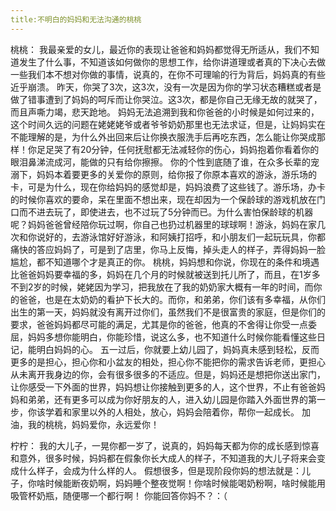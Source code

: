 ```yaml
---
title:不明白的妈妈和无法沟通的桃桃
---
```

桃桃：
我最亲爱的女儿，最近你的表现让爸爸和妈妈都觉得无所适从，我们不知道发生了什么事，不知道该如何做你的思想工作，给你讲道理或者真的下决心去做一些我们本不想对你做的事情，说真的，在你不可理喻的行为背后，妈妈真的有些近乎崩溃。
昨天，你哭了3次，这3次，没有一次是因为你的学习状态糟糕或者是做了错事遭到了妈妈的呵斥而让你哭泣。这3次，都是你自己无缘无故的就哭了，而且声嘶力竭，悲天跄地。
妈妈无法追溯到我和你爸爸的小时候是如何过来的，这个时间久远的问题在姥姥姥爷或者爷爷奶奶那里也无法求证，但是，让妈妈实在不能理解的是，为什么外出回来后让你换衣服洗手后再吃东西，怎么能让你哭成那样！你足足哭了有20分钟，任何抚慰都无法减轻你的伤心，妈妈抱着你看着你的眼泪鼻涕流成河，能做的只有给你擦擦。
你的个性到底随了谁，在众多长辈的宠溺下，妈妈本着要更多的关爱你的原则，给你报了你原本喜欢的游泳，游乐场的卡，可是为什么，现在你给妈妈的感觉却是，妈妈浪费了这些钱了。游乐场，办卡的时候你喜欢的要命，呆在里面不想出来，现在却因为一个保龄球的游戏机放在门口而不进去玩了，即使进去，也不过玩了5分钟而已。为什么害怕保龄球的机器呢？妈妈爸爸曾经陪你玩过啊，你自己也扔过机器里的球球啊！游泳，妈妈在家几次和你说好的，去游泳馆好好游泳，和阿姨打招呼，和小朋友们一起玩玩具，你都痛快的答应妈妈了，可是到了店里，你马上反悔，掉头走人的样子，弄得妈妈一脸尴尬，都不知道哪个才是真正的你。
桃桃，妈妈想和你说，你现在的条件和境遇比爸爸妈妈要幸福的多，妈妈在几个月的时候就被送到托儿所了，而且，在1岁多不到2岁的时候，姥姥因为学习，把我放在了我的奶奶家大概有一年的时间，而你的爸爸，也是在太奶奶的看护下长大的。而你，和弟弟，你们该有多幸福，从你们出生的第一天，妈妈就没有离开过你们，虽然我们不是很富贵的家庭，但是你们的要求，爸爸妈妈都尽可能的满足，尤其是你的爸爸，他真的不舍得让你受一点委屈，妈妈多想你能明白，你能珍惜，说这么多，也不知道什么时候你能看懂这些日记，能明白妈妈的心。
五一过后，你就要上幼儿园了，妈妈真未感到轻松，反而更多的是担心，担心你和小盆友的相处，担心你不能把你的需求告诉老师，更担心从未离开我身边的你，会有很多很多的不适应。但是，妈妈还是想把你送出家门，让你感受一下外面的世界，妈妈想让你接触到更多的人，这个世界，不止有爸爸妈妈和弟弟，还有更多可以成为你好朋友的人，进入幼儿园是你踏入外面世界的第一步，你该学着和家里以外的人相处，放心，妈妈会陪着你，帮你一起成长。
加油，我的桃桃，妈妈爱你，永远爱你！

柠柠：
我的大儿子，一晃你都一岁了，说真的，妈妈每天都为你的成长感到惊喜和意外，很多时候，妈妈都在假象你长大成人的样子，不知道我的大儿子将来会变成什么样子，会成为什么样的人。
假想很多，但是现阶段你妈的想法就是：儿子，你啥时候能断夜奶啊，妈妈睡个整夜觉啊！你啥时候能喝奶粉啊，啥时候能用吸管杯奶瓶，随便哪一个都行啊！
你能回答你妈不？：（
